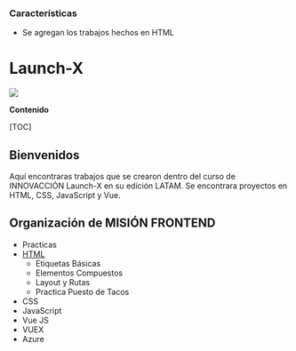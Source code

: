 ### Características
- Se agregan los trabajos hechos en HTML

# Launch-X

![](https://avatars.githubusercontent.com/u/110853422?s=200&v=4)

**Contenido**

[TOC]

## Bienvenidos

Aquí encontraras trabajos que se crearon dentro del curso de INNOVACCIÓN Launch-X en su edición LATAM.
Se encontrara proyectos en HTML, CSS, JavaScript y Vue.

## Organización de MISIÓN FRONTEND

+ Practicas
+ [HTML](https://github.com/Zedreef/Launch-X/tree/master/HTML)
	+ Etiquetas Básicas
	+ Elementos Compuestos
	+ Layout y Rutas
	+ Practica Puesto de Tacos
+ CSS
+ JavaScript
+ Vue JS
+ VUEX
+ Azure
